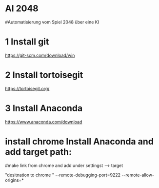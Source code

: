 # AI 2048

#Automatisierung vom Spiel 2048 über eine KI

# 1 Install git 
https://git-scm.com/download/win

# 2 Install tortoisegit
https://tortoisegit.org/


# 3 Install Anaconda 

https://www.anaconda.com/download


# install chrome Install Anaconda and add target path:

#make link from chrome and add under settingst --> target 

"desitnation to chrome " --remote-debugging-port=9222 --remote-allow-origins=*